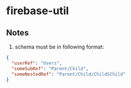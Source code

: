 # firebase-util

## Notes
1. schema must be in following format:
```json
{
  "userRef": "Users",
  "someSubRef": "Parent/Child",
  "someNestedRef": "Parent/Child/ChildSChild"
}
```
